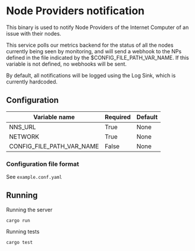 # Node Providers notification

This binary is used to notify Node Providers of the Internet Computer of an issue 
with their nodes.

This service polls our metrics backend for the status of all the nodes currently being seen
by monitoring, and will send a webhook to the NPs defined in the file indicated by the 
$CONFIG_FILE_PATH_VAR_NAME. If this variable is not defined, no webhooks will be sent.

By default, all notifications will be logged using the Log Sink, which is currently hardcoded.

## Configuration

| Variable name | Required | Default |
|---|---|---|
| NNS_URL | True | None |
| NETWORK | True | None | 
| CONFIG_FILE_PATH_VAR_NAME | False | None |

### Configuration file format

See `example.conf.yaml`

## Running 

Running the server

``` shell
cargo run
```

Running tests

``` shell
cargo test
```
